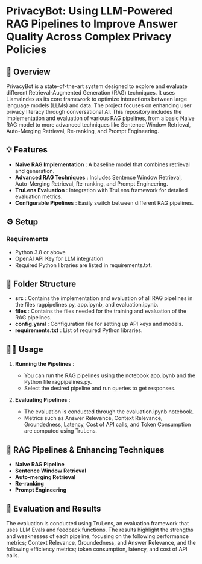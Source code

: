 # PrivacyBot: Using LLM-Powered RAG Pipelines to Improve Answer Quality Across Complex Privacy Policies

## 🧐 Overview
PrivacyBot is a state-of-the-art system designed to explore and evaluate different Retrieval-Augmented Generation (RAG) techniques. It uses LlamaIndex as its core framework to optimize interactions between large language models (LLMs) and data. The project focuses on enhancing user privacy literacy through conversational AI. This repository includes the implementation and evaluation of various RAG pipelines, from a basic Naive RAG model to more advanced techniques like Sentence Window Retrieval, Auto-Merging Retrieval, Re-ranking, and Prompt Engineering.

## 💡 Features
* **Naive RAG Implementation** : A baseline model that combines retrieval and generation.
* **Advanced RAG Techniques** : Includes Sentence Window Retrieval, Auto-Merging Retrieval, Re-ranking, and Prompt Engineering.
* **TruLens Evaluation** : Integration with TruLens framework for detailed evaluation metrics.
* **Configurable Pipelines** : Easily switch between different RAG pipelines.

## ⚙️ Setup
### Requirements
* Python 3.8 or above
* OpenAI API Key for LLM integration
* Required Python libraries are listed in requirements.txt.

## 📁 Folder Structure
* **src** : Contains the implementation and evaluation of all RAG pipelines in the files ragpipelines.py, app.ipynb, and evaluation.ipynb.
* **files** : Contains the files needed for the training and evaluation of the RAG pipelines.
* **config.yaml** : Configuration file for setting up API keys and models.
* **requirements.txt** : List of required Python libraries.

## 👩‍💻 Usage
1. **Running the Pipelines** :
   * You can run the RAG pipelines using the notebook app.ipynb and the Python file ragpipelines.py.
   * Select the desired pipeline and run queries to get responses.

2. **Evaluating Pipelines** :
   * The evaluation is conducted through the evaluation.ipynb notebook.
   * Metrics such as Answer Relevance, Context Relevance, Groundedness, Latency, Cost of API calls, and Token Consumption are computed using TruLens.

## 🤖 RAG Pipelines & Enhancing Techniques
* **Naive RAG Pipeline**
* **Sentence Window Retrieval**
* **Auto-merging Retrieval**
* **Re-ranking**
* **Prompt Engineering**

## 🎯 Evaluation and Results
The evaluation is conducted using TruLens, an evaluation framework that uses LLM Evals and feedback functions. The results highlight the strengths and weaknesses of each pipeline, focusing on the following performance metrics; Context Relevance, Groundedness, and Answer Relevance, and the following efficiency metrics; token consumption, latency, and cost of API calls.
